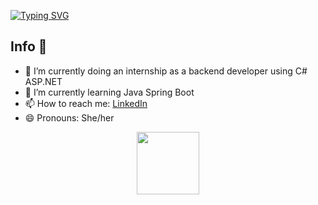 [![Typing SVG](https://readme-typing-svg.demolab.com?font=Fira+Code&weight=500&size=30&duration=4950&pause=900&color=005c84&center=true&width=490&height=100&lines=Hi+there!;I'm+Miaofeng+%3AD)](https://git.io/typing-svg)


## Info 👋 

- 🔭 I’m currently doing an internship as a backend developer using C# ASP.NET
- 🌱 I’m currently learning Java Spring Boot
- 📫 How to reach me: <a href="https://www.linkedin.com/in/miaofeng-tan/">LinkedIn</a>
- 😄 Pronouns: She/her


<div id="header" align="center">
  <img src="https://media.giphy.com/media/6dX7Z98srwV7QzPoNJ/giphy.gif" width="100"/>
</div>
